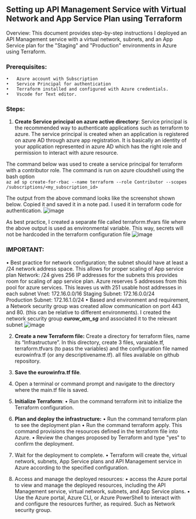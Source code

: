 ## Setting up API Management Service with Virtual Network and App Service Plan using Terraform
Overview:
This document provides step-by-step instructions I deployed an API Management service with a virtual network, subnets, and an App Service plan for the "Staging" and "Production" environments in Azure using Terraform.
### Prerequisites:
    •	Azure account with Subscription
    •	Service Principal for authentication
    •	Terraform installed and configured with Azure credentials.
    •	Vscode for Text editor. 
### Steps:
1.	**Create Service principal on azure active directory**: Service principal is the recommended way to authenticate applications such as terraform to azure. The service principal is created when an application is registered on azure AD through azure app registration. It is basically an identity of your application represented in azure AD which has the right role and permission to interact with azure resource.

The command below was used to create a service principal for terraform with a contributor role. The command is run on azure cloudshell using the bash option
<br>``az ad sp create-for-rbac --name terraform --role Contributor --scopes /subscriptions/<my_subscription_id>`` 

The output from the above command looks like the screenshot shown below. Copied it and saved it in a note pad. I used it in terraform code for authentication. 
 ![image](https://github.com/ifyokeibunor/Eurowinfrastructure/assets/104580680/32fa9331-4d32-4af8-9806-5bba5e8fc904)


As best practice, I created a separate file called terraform.tfvars file where the above output is used as environmental variable. This way, secrets will not be hardcoded in the terraform configuration file
 ![image](https://github.com/ifyokeibunor/Eurowinfrastructure/assets/104580680/8fb61bf6-c27e-44d3-96f1-62ca5e822b7c)

### IMPORTANT: 
•	Best practice for network configuration; the subnet should have at least a /24 network address space. This allows for proper scaling of App service plan
Network: /24 gives 256 IP addresses for the subnets this provides room for scaling of app service plan. Azure reserves 5 addresses from this pool for azure services. This leaves us with 251 usable host addresses in each subnet
Vnet: 172.16.0.0/16
Staging Subnet: 172.16.0.0/24  
Production Subnet: 172.16.1.0/24
•	Based and environment and requirement, a Network security group was created allow communication on port 443 and 80. (this can be relative to different environments). I created the network security group **_eurow_am_sg_** and associated it to the relevant subnet
![image](https://github.com/ifyokeibunor/Eurowinfrastructure/assets/104580680/bf512802-dd79-492d-9c4d-e3985d871ba7)

2.	**Create a new Terraform file:**
Create a directory for terraform files, name its “Infrastructure”. In this directory, create 3 files, varaiable.tf, terraform.tfvars (to pass the variables) and the configuration file named eurowinfra.tf (or any descriptivename.tf). all files available on github repository.

3.	**Save the eurowinfra.tf file**.
4.	Open a terminal or command prompt and navigate to the directory where the main.tf file is saved.
5.	**Initialize Terraform**:
•	Run the command terraform init to initialize the Terraform configuration.
6.	**Plan and deploy the infrastructure:**
•	Run the command terraform plan to see the deployment plan
•	Run the command terraform apply. This command provisions the resources defined in the terraform file into Azure.
•	Review the changes proposed by Terraform and type "yes" to confirm the deployment.
7.	Wait for the deployment to complete.
•	Terraform will create the, virtual network, subnets, App Service plans and API Management service in Azure according to the specified configuration.
8.	Access and manage the deployed resources:
•	access the Azure portal to view and manage the deployed resources, including the API Management service, virtual network, subnets, and App Service plans.
•	Use the Azure portal, Azure CLI, or Azure PowerShell to interact with and configure the resources further, as required. Such as Network security group.

